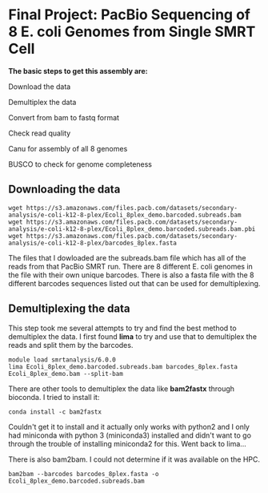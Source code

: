 # Final Project: PacBio Sequencing of 8 E. coli Genomes from Single SMRT Cell

**The basic steps to get this assembly are:**

Download the data

Demultiplex the data

Convert from bam to fastq format

Check read quality

Canu for assembly of all 8 genomes

BUSCO to check for genome completeness

## Downloading the data

```
wget https://s3.amazonaws.com/files.pacb.com/datasets/secondary-analysis/e-coli-k12-8-plex/Ecoli_8plex_demo.barcoded.subreads.bam
wget https://s3.amazonaws.com/files.pacb.com/datasets/secondary-analysis/e-coli-k12-8-plex/Ecoli_8plex_demo.barcoded.subreads.bam.pbi
wget https://s3.amazonaws.com/files.pacb.com/datasets/secondary-analysis/e-coli-k12-8-plex/barcodes_8plex.fasta
```

The files that I dowloaded are the subreads.bam file which has all of the reads from that PacBio SMRT run. There are 8 different E. coli genomes in the file with their own unique barcodes. There is also a fasta file with the 8 different barcodes sequences listed out that can be used for demultiplexing. 

## Demultiplexing the data

This step took me several attempts to try and find the best method to demultiplex the data. I first found **lima** to try and use that to demultiplex the reads and split them by the barcodes. 

```
module load smrtanalysis/6.0.0
lima Ecoli_8plex_demo.barcoded.subreads.bam barcodes_8plex.fasta Ecoli_8plex_demo.bam --split-bam
```

There are other tools to demultiplex the data like **bam2fastx** through bioconda. I tried to install it: 

```
conda install -c bam2fastx
```

Couldn't get it to install and it actually only works with python2 and I only had miniconda with python 3 (miniconda3) installed and didn't want to go through the trouble of installing miniconda2 for this. Went back to lima... 

There is also bam2bam. I could not determine if it was available on the HPC. 

```
bam2bam --barcodes barcodes_8plex.fasta -o Ecoli_8plex_demo.barcoded.subreads.bam
```
